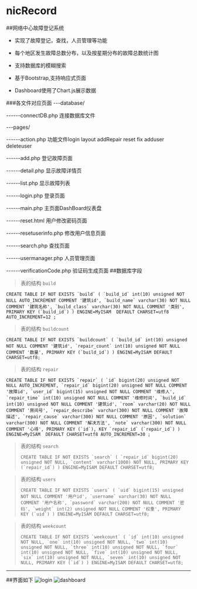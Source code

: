 # nicRecord
##网络中心故障登记系统
- 实现了故障登记，查找，人员管理等功能

- 每个地区发生故障总数分布，以及按星期分布的故障总数统计图 

- 支持数据库的模糊搜索

- 基于Bootstrap,支持响应式页面
 
- Dashboard使用了Chart.js展示数据

###各文件对应页面
---database/

------connectDB.php 连接数据库文件

---pages/

------action.php   功能文件login layout addRepair reset fix   adduser deleteuser

------add.php 登记故障页面

------detail.php 显示故障详情页

------list.php 显示故障列表

------login.php 登录页面

------main.php 主页面DashBoard仪表盘

------reset.html 用户修改密码页面

------resetuserinfo.php 修改用户信息页面

------search.php 查找页面

------usermanager.php 人员管理页面

------verificationCode.php 验证码生成页面
##数据库字段

 > 表的结构 `build`
 > 
```CREATE TABLE IF NOT EXISTS `build` (
  `build_id` int(10) unsigned NOT NULL AUTO_INCREMENT COMMENT '建筑id',
  `build_name` varchar(30) NOT NULL COMMENT '建筑名称',
  `build_class` varchar(30) NOT NULL COMMENT '类别',
  PRIMARY KEY (`build_id`)
) ENGINE=MyISAM  DEFAULT CHARSET=utf8 AUTO_INCREMENT=12 ;```

> 表的结构 `buildcount`
> 
```CREATE TABLE IF NOT EXISTS `buildcount` (
  `build_id` int(10) unsigned NOT NULL COMMENT '建筑id',
  `repair_count` int(10) unsigned NOT NULL COMMENT '数量',
  PRIMARY KEY (`build_id`)
) ENGINE=MyISAM DEFAULT CHARSET=utf8;```

>表的结构 `repair`
>
```CREATE TABLE IF NOT EXISTS `repair` (
  `id` bigint(20) unsigned NOT NULL AUTO_INCREMENT,
  `repair_id` bigint(20) unsigned NOT NULL COMMENT '故障id',
  `user_id` bigint(15) unsigned NOT NULL COMMENT '维修人',
  `repair_time` int(10) unsigned NOT NULL COMMENT '维修时间',
  `build_id` int(10) unsigned NOT NULL COMMENT '建筑id',
  `room` varchar(20) NOT NULL COMMENT '房间号',
  `repair_describe` varchar(300) NOT NULL COMMENT '故障描述',
  `repair_cause` varchar(300) NOT NULL COMMENT '原因',
  `solution` varchar(300) NOT NULL COMMENT '解决方法',
  `note` varchar(300) NOT NULL COMMENT '心得',
  PRIMARY KEY (`id`),
  KEY `repair_id` (`repair_id`)
) ENGINE=MyISAM  DEFAULT CHARSET=utf8 AUTO_INCREMENT=30 ;```

> 表的结构 `search`
> 
> ```CREATE TABLE IF NOT EXISTS `search` (
  `repair_id` bigint(20) unsigned NOT NULL,
  `content` varchar(1000) NOT NULL,
  PRIMARY KEY (`repair_id`)
) ENGINE=MyISAM DEFAULT CHARSET=utf8;```

> 表的结构 `users`
> 
> ```CREATE TABLE IF NOT EXISTS `users` (
  `uid` bigint(15) unsigned NOT NULL COMMENT '用户id',
  `username` varchar(30) NOT NULL COMMENT '用户名称',
  `password` varchar(200) NOT NULL COMMENT '密码',
  `weight` int(2) unsigned NOT NULL COMMENT '权重',
  PRIMARY KEY (`uid`)
) ENGINE=MyISAM DEFAULT CHARSET=utf8;```

> 表的结构 `weekcount`
> 
> ```CREATE TABLE IF NOT EXISTS `weekcount` (
  `id` int(10) unsigned NOT NULL,
  `one` int(10) unsigned NOT NULL,
  `two` int(10) unsigned NOT NULL,
  `three` int(10) unsigned NOT NULL,
  `four` int(10) unsigned NOT NULL,
  `five` int(10) unsigned NOT NULL,
  `six` int(10) unsigned NOT NULL,
  `seven` int(10) unsigned NOT NULL,
  PRIMARY KEY (`id`)
) ENGINE=MyISAM DEFAULT CHARSET=utf8;```

***

##界面如下
![login](https://raw.githubusercontent.com/catkint/nicRecord/master/dist/image/login.png)
  ![dashboard](https://raw.githubusercontent.com/catkint/nicRecord/master/dist/image/dashboard.png)
